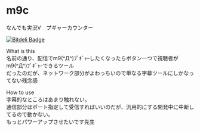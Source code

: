 m9c
===

なんでも実況V　プギャーカウンター


[![Bitdeli Badge](https://d2weczhvl823v0.cloudfront.net/kikakubu-ksg/m9c/trend.png)](https://bitdeli.com/free "Bitdeli Badge")

What is this  
名前の通り、配信でm9(^Д^)ﾌﾟｷﾞｬｰしたくなったらボタン一つで視聴者がm9(^Д^)ﾌﾟｷﾞｬｰできるツール  
だったのだが、ネットワーク部分がよわっちいので単なる字幕ツールにしかなってない残念感  


How to use  
字幕的なところはあまり触れない。  
通信部分はポート指定して受信すればいいのだが、汎用的にする開発中に中断してるので動かない。  
もっとパワーアップさせたいです先生

